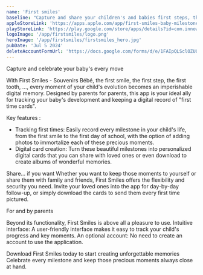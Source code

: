 ```yaml
---
name: 'First smiles'
baseline: "Capture and share your children's and babies first steps, then create your own digital milestone cards and share them with friends and family."
appleStoreLink: 'https://apps.apple.com/app/first-smiles-baby-milestones/id6498627261'
playStoreLink: 'https://play.google.com/store/apps/details?id=com.innowarmth.firstsmiles'
logoImage: '/app/firstsmiles/logo.png'
heroImage: '/app/firstsmiles/firstsmiles_hero.jpg'
pubDate: 'Jul 5 2024'
deleteAccountFormUrl: 'https://docs.google.com/forms/d/e/1FAIpQLSclOZUO-tIFl_ZTVzLkjYuzFYKFATXOs0DjhkUONIIQ1UgQOw/viewform?embedded=true'
---
```


Capture and celebrate your baby's every move

With First Smiles - Souvenirs Bébé, the first smile, the first step, the first tooth, ..., every moment of your child's evolution becomes an imperishable digital memory. 
Designed by parents for parents, this app is your ideal ally for tracking your baby's development and keeping a digital record of "first time cards".

Key features :

- Tracking first times: Easily record every milestone in your child's life, from the first smile to the first day of school, with the option of adding photos to immortalize each of these precious moments.
- Digital card creation: Turn these beautiful milestones into personalized digital cards that you can share with loved ones or even download to create albums of wonderful memories.

Share... if you want
Whether you want to keep those moments to yourself or share them with family and friends, First Smiles offers the flexibility and security you need. Invite your loved ones into the app for day-by-day follow-up, or simply download the cards to send them every first time pictured.

For and by parents

Beyond its functionality, First Smiles is above all a pleasure to use.
Intuitive interface: A user-friendly interface makes it easy to track your child's progress and key moments.
An optional account: No need to create an account to use the application. 

Download First Smiles today to start creating unforgettable memories
Celebrate every milestone and keep those precious moments always close at hand.